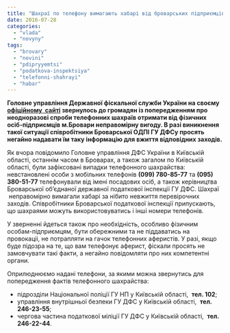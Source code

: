 ```yaml
---
title: "Шахраї по телефону вимагають хабарі від броварських підприємців, - ДФС"
date: 2016-07-28
categories: 
  - "vlada"
  - "novyny"
tags: 
  - "brovary"
  - "novini"
  - "pdipryyemtsi"
  - "podatkova-inspektsiya"
  - "telefonni-shahrayi"
  - "habar"
---
```


**Головне управління Державної фіскальної служби України на своєму [офіційному  сайті](http://kyivobl.sfs.gov.ua/media-ark/news-ark/260163.html) звернулось до громадян із попередженням про неодноразові спроби телефонних шахраїв отримати від фізичних осіб-підприємців м.Бровари неправомірну вигоду. В разі виникнення такої ситуації співробітники Броварської ОДПІ ГУ ДФСу просять негайно надавати їм таку інформацію для вжиття відповідних заходів.**

Як вчора повідомило Головне управління ДФС України в Київській області, останнім часом в Броварах, а також загалом по Київській області, були зафіксовані випадки телефонного шахрайства: невстановлені особи з мобільних телефонів **(099) 780-85-77** та **(095) 380-51-77** телефонували від імені посадових осіб, а також керівництва Броварської об’єднаної державної податкової інспекції ГУ ДФС. Шахраї  неправомірно вимагали хабарі за нібито невжиття перевірочних заходів. Співробітники Броварської податкової інспекції припускають, що шахраями можуть використовуватись і інші номери телефонів.

У зверненні йдеться також про необхідність, особливо фізичним особам-підприємцям, бути обережними та не піддаватись на провокаціі, не потрапляти на гачок телефонних аферистів. У разі, якщо буде підозра на те, що вам телефонує аферист, фіскали просять не замовчувати такі факти, а негайно повідомляти про них компетентні органи.

Оприлюднюємо надані телефони, за якими можна звернутись для попередження фактів телефонного шахрайства:

- підрозділи Національної поліції ГУ НП у Київській області,  **тел. 102**;
- управління внутрішньої безпеки ГУ ДФС у Київській області,  **тел. 246-23-55**;
- чергова частина податкової міліції ГУ ДФС у Київській області,  **тел. 246-22-44**.
